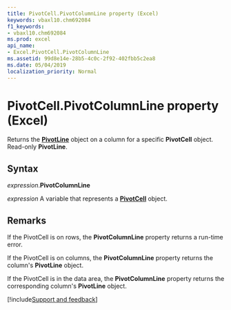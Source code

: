 ```yaml
---
title: PivotCell.PivotColumnLine property (Excel)
keywords: vbaxl10.chm692084
f1_keywords:
- vbaxl10.chm692084
ms.prod: excel
api_name:
- Excel.PivotCell.PivotColumnLine
ms.assetid: 99d8e14e-28b5-4c0c-2f92-402fbb5c2ea8
ms.date: 05/04/2019
localization_priority: Normal
---
```



# PivotCell.PivotColumnLine property (Excel)

Returns the **[PivotLine](excel.pivotline.md)** object on a column for a specific **PivotCell** object. Read-only **PivotLine**.


## Syntax

_expression_.**PivotColumnLine**

_expression_ A variable that represents a **[PivotCell](Excel.PivotCell.md)** object.


## Remarks

If the PivotCell is on rows, the **PivotColumnLine** property returns a run-time error.

If the PivotCell is on columns, the **PivotColumnLine** property returns the column's **PivotLine** object.

If the PivotCell is in the data area, the **PivotColumnLine** property returns the corresponding column's **PivotLine** object.




[!include[Support and feedback](~/includes/feedback-boilerplate.md)]